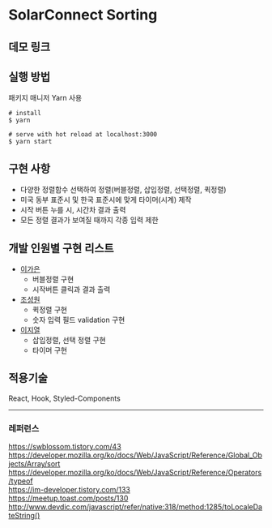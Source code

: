 # SolarConnect Sorting

## 데모 링크


## 실행 방법
패키지 매니저 Yarn 사용

```
# install 
$ yarn

# serve with hot reload at localhost:3000
$ yarn start
```

## 구현 사항

- 다양한 정렬함수 선택하여 정렬(버블정렬, 삽입정렬, 선택정렬, 퀵정렬)
- 미국 동부 표준시 및 한국 표준시에 맞게 타이머(시계) 제작
- 시작 버튼 누를 시, 시간차 결과 출력
- 모든 정렬 결과가 보여질 때까지 각종 입력 제한


## 개발 인원별 구현 리스트

- [이가은](https://github.com/salybu)
  - 버블정렬 구현
  - 시작버튼 클릭과 결과 출력
- [조성원](https://github.com/JSWww)
  - 퀵정렬 구현
  - 숫자 입력 필드 validation 구현
- [이지열](https://github.com/highspirit7)
  - 삽입정렬, 선택 정렬 구현   
  - 타이머 구현

## 적용기술

React, Hook, Styled-Components
   
      
    
---
### 레퍼런스
https://swblossom.tistory.com/43   
https://developer.mozilla.org/ko/docs/Web/JavaScript/Reference/Global_Objects/Array/sort   
https://developer.mozilla.org/ko/docs/Web/JavaScript/Reference/Operators/typeof   
https://im-developer.tistory.com/133    
https://meetup.toast.com/posts/130   
http://www.devdic.com/javascript/refer/native:318/method:1285/toLocaleDateString()
